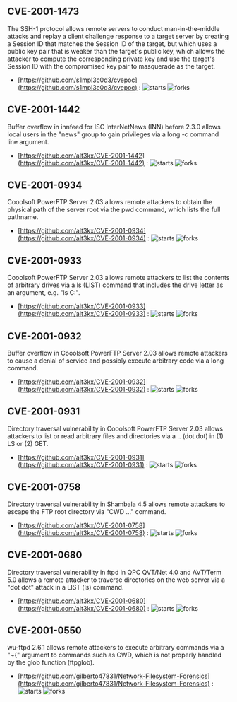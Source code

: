 ## CVE-2001-1473
 The SSH-1 protocol allows remote servers to conduct man-in-the-middle attacks and replay a client challenge response to a target server by creating a Session ID that matches the Session ID of the target, but which uses a public key pair that is weaker than the target's public key, which allows the attacker to compute the corresponding private key and use the target's Session ID with the compromised key pair to masquerade as the target.



- [https://github.com/s1mpl3c0d3/cvepoc](https://github.com/s1mpl3c0d3/cvepoc) :  ![starts](https://img.shields.io/github/stars/s1mpl3c0d3/cvepoc.svg) ![forks](https://img.shields.io/github/forks/s1mpl3c0d3/cvepoc.svg)

## CVE-2001-1442
 Buffer overflow in innfeed for ISC InterNetNews (INN) before 2.3.0 allows local users in the "news" group to gain privileges via a long -c command line argument.



- [https://github.com/alt3kx/CVE-2001-1442](https://github.com/alt3kx/CVE-2001-1442) :  ![starts](https://img.shields.io/github/stars/alt3kx/CVE-2001-1442.svg) ![forks](https://img.shields.io/github/forks/alt3kx/CVE-2001-1442.svg)

## CVE-2001-0934
 Cooolsoft PowerFTP Server 2.03 allows remote attackers to obtain the physical path of the server root via the pwd command, which lists the full pathname.



- [https://github.com/alt3kx/CVE-2001-0934](https://github.com/alt3kx/CVE-2001-0934) :  ![starts](https://img.shields.io/github/stars/alt3kx/CVE-2001-0934.svg) ![forks](https://img.shields.io/github/forks/alt3kx/CVE-2001-0934.svg)

## CVE-2001-0933
 Cooolsoft PowerFTP Server 2.03 allows remote attackers to list the contents of arbitrary drives via a ls (LIST) command that includes the drive letter as an argument, e.g. "ls C:".



- [https://github.com/alt3kx/CVE-2001-0933](https://github.com/alt3kx/CVE-2001-0933) :  ![starts](https://img.shields.io/github/stars/alt3kx/CVE-2001-0933.svg) ![forks](https://img.shields.io/github/forks/alt3kx/CVE-2001-0933.svg)

## CVE-2001-0932
 Buffer overflow in Cooolsoft PowerFTP Server 2.03 allows remote attackers to cause a denial of service and possibly execute arbitrary code via a long command.



- [https://github.com/alt3kx/CVE-2001-0932](https://github.com/alt3kx/CVE-2001-0932) :  ![starts](https://img.shields.io/github/stars/alt3kx/CVE-2001-0932.svg) ![forks](https://img.shields.io/github/forks/alt3kx/CVE-2001-0932.svg)

## CVE-2001-0931
 Directory traversal vulnerability in Cooolsoft PowerFTP Server 2.03 allows attackers to list or read arbitrary files and directories via a .. (dot dot) in (1) LS or (2) GET.



- [https://github.com/alt3kx/CVE-2001-0931](https://github.com/alt3kx/CVE-2001-0931) :  ![starts](https://img.shields.io/github/stars/alt3kx/CVE-2001-0931.svg) ![forks](https://img.shields.io/github/forks/alt3kx/CVE-2001-0931.svg)

## CVE-2001-0758
 Directory traversal vulnerability in Shambala 4.5 allows remote attackers to escape the FTP root directory via "CWD ..."  command.



- [https://github.com/alt3kx/CVE-2001-0758](https://github.com/alt3kx/CVE-2001-0758) :  ![starts](https://img.shields.io/github/stars/alt3kx/CVE-2001-0758.svg) ![forks](https://img.shields.io/github/forks/alt3kx/CVE-2001-0758.svg)

## CVE-2001-0680
 Directory traversal vulnerability in ftpd in QPC QVT/Net 4.0 and AVT/Term 5.0 allows a remote attacker to traverse directories on the web server via a "dot dot" attack in a LIST (ls) command.



- [https://github.com/alt3kx/CVE-2001-0680](https://github.com/alt3kx/CVE-2001-0680) :  ![starts](https://img.shields.io/github/stars/alt3kx/CVE-2001-0680.svg) ![forks](https://img.shields.io/github/forks/alt3kx/CVE-2001-0680.svg)

## CVE-2001-0550
 wu-ftpd 2.6.1 allows remote attackers to execute arbitrary commands via a "~{" argument to commands such as CWD, which is not properly handled by the glob function (ftpglob).



- [https://github.com/gilberto47831/Network-Filesystem-Forensics](https://github.com/gilberto47831/Network-Filesystem-Forensics) :  ![starts](https://img.shields.io/github/stars/gilberto47831/Network-Filesystem-Forensics.svg) ![forks](https://img.shields.io/github/forks/gilberto47831/Network-Filesystem-Forensics.svg)
